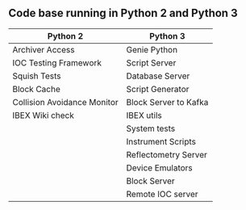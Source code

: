## Code base running in Python 2 and Python 3

| Python 2| Python 3|
| ------ | ----  |
| Archiver Access | Genie Python |
| IOC Testing Framework | Script Server |
| Squish Tests | Database Server |
| Block Cache | Script Generator |
| Collision Avoidance Monitor | Block Server to Kafka |
| IBEX Wiki check | IBEX utils |
| | System tests |
| | Instrument Scripts
| | Reflectometry Server
| | Device Emulators |
| | Block Server |
| | Remote IOC server |


